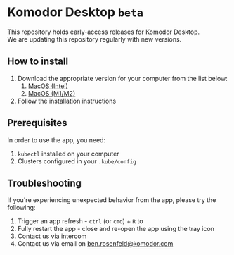 # Komodor Desktop `beta`
This repository holds early-access releases for Komodor Desktop.  
We are updating this repository regularly with new versions.

## How to install
1. Download the appropriate version for your computer from the list below:
   1. [MacOS (Intel)](https://github.com/komodorio/komodor-desktop-beta/releases/download/beta/KomodorBetaIntel.dmg)
   1. [MacOS (M1/M2)](https://github.com/komodorio/komodor-desktop-beta/releases/download/beta/KomodorBetaM1.dmg)
1. Follow the installation instructions

## Prerequisites
In order to use the app, you need:
1. `kubectl` installed on your computer
1. Clusters configured in your `.kube/config`

## Troubleshooting
If you're experiencing unexpected behavior from the app, please try the following:
1. Trigger an app refresh - `ctrl` (or `cmd`) + `R` to 
1. Fully restart the app - close and re-open the app using the tray icon
1. Contact us via intercom
1. Contact us via email on ben.rosenfeld@komodor.com
